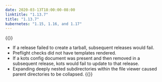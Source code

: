 ```yaml
---
date: 2020-03-13T18:00:00-08:00
linktitle: "1.13.7"
title: "1.13.7"
kubernetes: "1.15, 1.16, and 1.17"
---
```


{{<fixes>}}
* If a release failed to create a tarball, subsequent releases would fail.
* Preflight checks did not have templates rendered.
* If a kots config document was present and then removed in a subsequent release, kots would fail to update to that release.
* Expanding deeply nested subdirectories within the file viewer caused parent directories to be collapsed.
{{</fixes>}}
